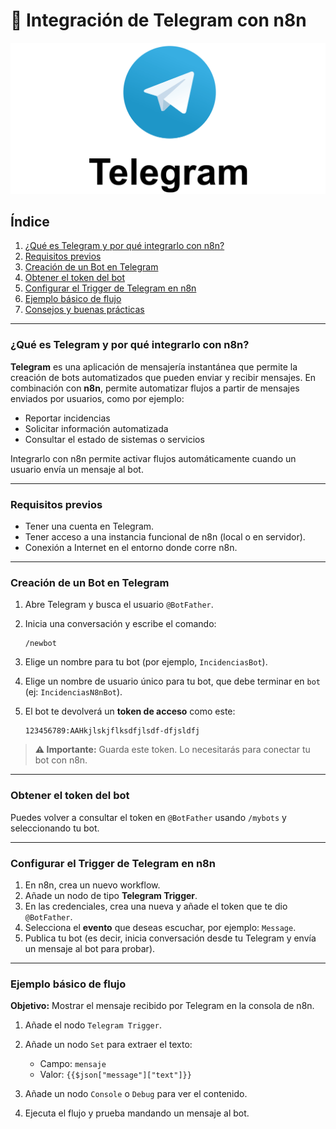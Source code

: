 # 📨 Integración de Telegram con n8n

<p align="center">
  <img src="img/Logotipo-Telegram.webp" alt="telegram" width="550">
</p>



## Índice

1. [¿Qué es Telegram y por qué integrarlo con n8n?](#qué-es-telegram-y-por-qué-integrarlo-con-n8n)
2. [Requisitos previos](#requisitos-previos)
3. [Creación de un Bot en Telegram](#creación-de-un-bot-en-telegram)
4. [Obtener el token del bot](#obtener-el-token-del-bot)
5. [Configurar el Trigger de Telegram en n8n](#configurar-el-trigger-de-telegram-en-n8n)
6. [Ejemplo básico de flujo](#ejemplo-básico-de-flujo)
7. [Consejos y buenas prácticas](#consejos-y-buenas-prácticas)

---

### ¿Qué es Telegram y por qué integrarlo con n8n?

**Telegram** es una aplicación de mensajería instantánea que permite la creación de bots automatizados que pueden enviar y recibir mensajes. En combinación con **n8n**, permite automatizar flujos a partir de mensajes enviados por usuarios, como por ejemplo:

* Reportar incidencias
* Solicitar información automatizada
* Consultar el estado de sistemas o servicios

Integrarlo con n8n permite activar flujos automáticamente cuando un usuario envía un mensaje al bot.

---

### Requisitos previos

* Tener una cuenta en Telegram.
* Tener acceso a una instancia funcional de n8n (local o en servidor).
* Conexión a Internet en el entorno donde corre n8n.

---

### Creación de un Bot en Telegram

1. Abre Telegram y busca el usuario `@BotFather`.

2. Inicia una conversación y escribe el comando:

   ```
   /newbot
   ```

3. Elige un nombre para tu bot (por ejemplo, `IncidenciasBot`).

4. Elige un nombre de usuario único para tu bot, que debe terminar en `bot` (ej: `IncidenciasN8nBot`).

5. El bot te devolverá un **token de acceso** como este:

   ```
   123456789:AAHkjlskjflksdfjlsdf-dfjsldfj
   ```

> **⚠️ Importante:** Guarda este token. Lo necesitarás para conectar tu bot con n8n.

---

### Obtener el token del bot

Puedes volver a consultar el token en `@BotFather` usando `/mybots` y seleccionando tu bot.

---

### Configurar el Trigger de Telegram en n8n

1. En n8n, crea un nuevo workflow.
2. Añade un nodo de tipo **Telegram Trigger**.
3. En las credenciales, crea una nueva y añade el token que te dio `@BotFather`.
4. Selecciona el **evento** que deseas escuchar, por ejemplo: `Message`.
5. Publica tu bot (es decir, inicia conversación desde tu Telegram y envía un mensaje al bot para probar).

---

### Ejemplo básico de flujo

**Objetivo:** Mostrar el mensaje recibido por Telegram en la consola de n8n.

1. Añade el nodo `Telegram Trigger`.

2. Añade un nodo `Set` para extraer el texto:

   * Campo: `mensaje`
   * Valor: `{{$json["message"]["text"]}}`

3. Añade un nodo `Console` o `Debug` para ver el contenido.

4. Ejecuta el flujo y prueba mandando un mensaje al bot.


